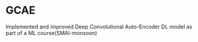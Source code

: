 # GCAE
Implemented and improved Deep Convolutional Auto-Encoder DL model as part of a ML course(SMAI-monsoon)
